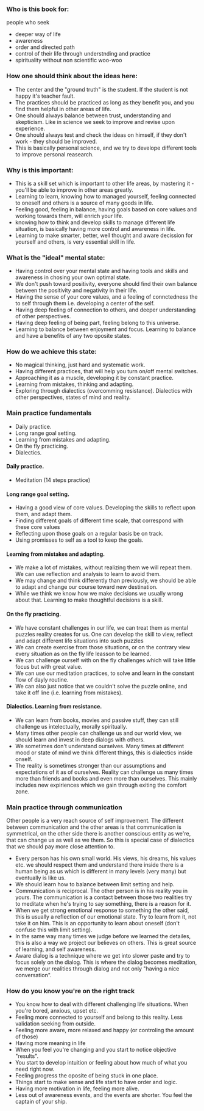 ### Who is this book for:

people who seek
- deeper way of life
- awareness 
- order and directed path 
- control of their life through understnding and practice
- spirituality without non scientific woo-woo 

### How one should think about the ideas here:

- The center and the "ground truth" is the student. If the student is not happy it's teacher fault. 
- The practices should be practiced as long as they benefit you, and you find them helpful in other areas of life. 
- One should always balance between trust, understanding and skepticism. Like in science we seek to improve and revise upon experience. 
- One should always test and check the ideas on himself, if they don't work - they should be improved. 
- This is basically personal science, and we try to develope different tools to improve personal reasearch. 

### Why is this important: 

- This is a skill set which is important to other life areas, by mastering it - you'll be able to improve in other areas greatly. 
- Learning to learn, knowing how to managed yourself, feeling connected to oneself and others is a source of many goods in life. 
- Feeling good, feeling in balance, having goals based on core values and working towards them, will enrich your life. 
- knowing how to think and develop skills to manage different life situation, is basically having more control and awareness in life. 
- Learning to make smarter, better, well thought and aware decission for yourself and others, is very essential skill in life. 

### What is the "ideal" mental state: 

- Having control over your mental state and having tools and skills and awareness in chosing your own optimal state. 
- We don't push toward positivity, everyone should find their own balance between the positivity and negativity in their life. 
- Having the sense of your core values, and a feeling of connctedness the to self through them i.e. developing a center of the self.
- Having deep feeling of connection to others, and deeper understanding of other perspectives. 
- Having deep feeling of being part, feeling belong to this universe. 
- Learning to balance between enjoyment and focus. Learning to balance and have a benefits of any two oposite states.

### How do we achieve this state:

- No magical thinking, just hard and systematic work. 
- Having different practices, that will help you turn on/off mental switches. 
- Approaching it as a muscle, developing it by constant practice. 
- Learning from mistakes, thinking and adapting. 
- Exploring through dialectics (overcomming resistance). Dialectics with other perspectives, states of mind and reality. 

### Main practice fundamentals

* Daily practice. 
* Long range goal setting. 
* Learning from mistakes and adapting. 
* On the fly practicing.
* Dialectics. 

#### Daily practice.
* Meditation (14 steps practice)

#### Long range goal setting. 
* Having a good view of core values. Developing the skills to reflect upon them, and adapt them. 
* Finding different goals of different time scale, that correspond with these core values
* Reflecting upon those goals on a regular basis be on track. 
* Using promisses to self as a tool to keep the goals. 

#### Learning from mistakes and adapting. 

* We make a lot of mistakes, without realizing them we will repeat them. We can use reflection and analysis to learn to avoid them. 
* We may change and think differently than previously, we should be able to adapt and change our course toward new destination. 
* While we think we know how we make decisions we usually wrong about that. Learning to make thoughtful decisions is a skill. 

#### On the fly practicing.

* We have constant challenges in our life, we can treat them as mental puzzles reality creates for us. One can develop the skill to view, reflect and adapt different life situations into such puzzles
* We can create exercise from those situations, or on the contrary view every situation as on the fly life leasson to be learned. 
* We can challenge ourself with on the fly challenges which will take little focus but with great value. 
* We can use our meditation practices, to solve and learn in the constant flow of dayly routine. 
* We can also just notice that we couldn't solve the puzzle online, and take it off line (i.e. learning from mistakes). 

#### Dialectics. Learning from resistance. 

* We can learn from books, movies and passive stuff, they can still challenge us intelectually, morally spiritually. 
* Many times other people can challenge us and our world view, we should learn and invest in deep dialogs with others. 
* We sometimes don't understand ourselves. Many times at different mood or state of mind we think different things, this is dialectics inside onself. 
* The reality is sometimes stronger than our assumptions and expectations of it as of ourselves. Reality can challenge us many times more than friends and books and even more than ourselves. This mainly includes new expiriences which we gain through exiting the comfort zone. 

### Main practice through communication 

Other people is a very reach source of self improvement. The different between communication and the other areas is that communication is symmetrical, on the other side there is another conscious entity as we're, that can change us as well as we them. So this is special case of dialectics that we should pay more close attention to. 

- Every person has his own small world. His views, his dreams, his values etc. we should respect them and understand there inside there is a human being as us which is different in many levels (very many) but eventually is like us.  
- We should learn how to balance between limit setting and help. 
- Communication is reciprocal. The other person is in his reality you in yours. The communication is a contact between those two realities try to meditate when he's trying to say something, there is a reason for it. 
- When we get strong emotional response to something the other said, this is usually a reflection of our emotional state. Try to learn from it, not take it on him. This is an opportunity to learn about oneself (don't confuse this with limit setting). 
- In the same way many times we judge before we learned the detailes, this is also a way we project our believes on others. This is great source of learning, and self awareness. 
- Aware dialog is a technique where we get into slower paste and try to focus solely on the dialog. This is where the dialog becomes meditation, we merge our realities through dialog and not only "having a nice conversation". 

### How do you know you're on the right track

- You know how to deal with different challenging life situations. When you're bored, anxious, upset etc. 
- Feeling more connected to yourself and belong to this reality. Less validation seeking from outside. 
- Feeling more aware, more relaxed and happy (or controling the amount of those)
- Having more meaning in life 
- When you feel you're changing and you start to notice objective "results". 
- You start to develop intuition or feeling about how much of what you need right now. 
- Feeling progress the oposite of being stuck in one place. 
- Things start to make sense and life start to have order and logic. 
- Having more motivation in life, feeling more alive. 
- Less out of awareness events, and the events are shorter. You feel the captain of your ship. 
